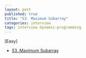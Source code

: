 ```yaml
---
layout: post
published: true
title: "53. Maximum Subarray"
categories: interview
tags: interview dynamic-programming
---
```


[Easy]

- [53. Maximum Subarray](https://leetcode.com/problems/maximum-subarray/)

<script src="https://gist.github.com/yeopoong/40e3bf9b6eff56f74e1828fd363fb886.js"></script>